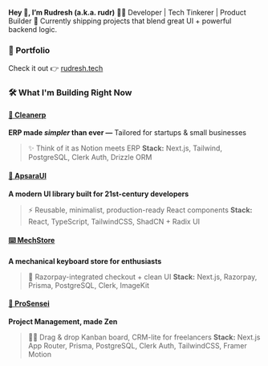 **Hey 👋, I’m Rudresh (a.k.a. rudr)**
👨‍💻 Developer | Tech Tinkerer | Product Builder
🚀 Currently shipping projects that blend great UI + powerful backend logic.

### 🔗 Portfolio

Check it out 👉 [rudresh.tech](https://www.rudresh.tech/)

### 🛠️ What I'm Building Right Now

#### [🧼 Cleanerp](https://cleanerp.vercel.app/)

**ERP made *simpler* than ever —** Tailored for startups & small businesses

> ✨ Think of it as Notion meets ERP
> **Stack:** Next.js, Tailwind, PostgreSQL, Clerk Auth, Drizzle ORM

#### [🧰 ApsaraUI](https://apsaraui.vercel.app/)

**A modern UI library built for 21st-century developers**

> ⚡ Reusable, minimalist, production-ready React components
> **Stack:** React, TypeScript, TailwindCSS, ShadCN + Radix UI



#### [⌨️ MechStore](https://mech.vercel.app/)

**A mechanical keyboard store for enthusiasts**

> 🛒 Razorpay-integrated checkout + clean UI
> **Stack:** Next.js, Razorpay, Prisma, PostgreSQL, Clerk, ImageKit


#### [📁 ProSensei](https://prosensei.vercel.app/)

**Project Management, made Zen**

> 🧘‍♂️ Drag & drop Kanban board, CRM-lite for freelancers
> **Stack:** Next.js App Router, Prisma, PostgreSQL, Clerk Auth, TailwindCSS, Framer Motion
